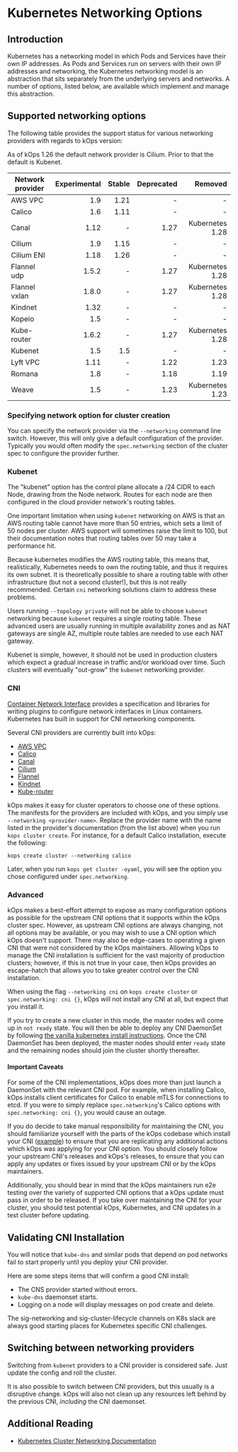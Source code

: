 # Kubernetes Networking Options

## Introduction

Kubernetes has a networking model in which Pods and Services have their own IP
addresses. As Pods and Services run on servers with their own IP addresses and
networking, the Kubernetes networking model is an abstraction that sits
separately from the underlying servers and networks. A number of options,
listed below, are available which implement and manage this abstraction.

## Supported networking options

The following table provides the support status for various networking providers with regards to kOps version:

As of kOps 1.26 the default network provider is Cilium. Prior to that the default is Kubenet.

| Network provider | Experimental | Stable | Deprecated |         Removed |
|------------------|-------------:|-------:|-----------:|----------------:|
| AWS VPC          |          1.9 |   1.21 |          - |               - |
| Calico           |          1.6 |   1.11 |          - |               - |
| Canal            |         1.12 |      - |       1.27 | Kubernetes 1.28 |
| Cilium           |          1.9 |   1.15 |          - |               - |
| Cilium ENI       |         1.18 |   1.26 |          - |               - |
| Flannel udp      |        1.5.2 |      - |       1.27 | Kubernetes 1.28 |
| Flannel vxlan    |        1.8.0 |      - |       1.27 | Kubernetes 1.28 |
| Kindnet          |         1.32 |      - |          - |               - |
| Kopeio           |          1.5 |      - |          - |               - |
| Kube-router      |        1.6.2 |      - |       1.27 | Kubernetes 1.28 |
| Kubenet          |          1.5 |    1.5 |          - |               - |
| Lyft VPC         |         1.11 |      - |       1.22 |            1.23 |
| Romana           |          1.8 |      - |       1.18 |            1.19 |
| Weave            |          1.5 |      - |       1.23 | Kubernetes 1.23 |

### Specifying network option for cluster creation

You can specify the network provider via the `--networking` command line switch. However, this will only give a default configuration of the provider. Typically you would often modify the `spec.networking` section of the cluster spec to configure the provider further.

### Kubenet

The "kubenet" option has the control plane allocate a /24 CIDR to each Node, drawing from the Node network.
Routes for each node are then configured in the cloud provider network's routing tables.

One important limitation when using `kubenet` networking on AWS is that an AWS routing table cannot have more than
50 entries, which sets a limit of 50 nodes per cluster. AWS support will sometimes raise the limit to 100,
but their documentation notes that routing tables over 50 may take a performance hit.

Because kubernetes modifies the AWS routing table, this means that, realistically, Kubernetes needs to own the
routing table, and thus it requires its own subnet.  It is theoretically possible to share a routing table
with other infrastructure (but not a second cluster!), but this is not really recommended.  Certain
`cni` networking solutions claim to address these problems.

Users running `--topology private` will not be able to choose `kubenet` networking because `kubenet`
requires a single routing table. These advanced users are usually running in multiple availability zones
and as NAT gateways are single AZ, multiple route tables are needed to use each NAT gateway.

Kubenet is simple, however, it should not be used in
production clusters which expect a gradual increase in traffic and/or workload over time. Such clusters
will eventually "out-grow" the `kubenet` networking provider.

### CNI

[Container Network Interface](https://github.com/containernetworking/cni) provides a specification
and libraries for writing plugins to configure network interfaces in Linux containers.  Kubernetes
has built in support for CNI networking components.

Several CNI providers are currently built into kOps:

* [AWS VPC](networking/aws-vpc.md)
* [Calico](networking/calico.md)
* [Canal](networking/canal.md)
* [Cilium](networking/cilium.md)
* [Flannel](networking/flannel.md)
* [Kindnet](networking/kindnet.md)
* [Kube-router](networking/kube-router.md)

kOps makes it easy for cluster operators to choose one of these options. The manifests for the providers
are included with kOps, and you simply use `--networking <provider-name>`. Replace the provider name
with the name listed in the provider's documentation (from the list above) when you run
`kops cluster create`.  For instance, for a default Calico installation, execute the following:

```console
kops create cluster --networking calico
```

Later, when you run `kops get cluster -oyaml`, you will see the option you chose configured under `spec.networking`.

### Advanced

kOps makes a best-effort attempt to expose as many configuration options as possible for the upstream CNI options that it supports within the kOps cluster spec. However, as upstream CNI options are always changing, not all options may be available, or you may wish to use a CNI option which kOps doesn't support. There may also be edge-cases to operating a given CNI that were not considered by the kOps maintainers. Allowing kOps to manage the CNI installation is sufficient for the vast majority of production clusters; however, if this is not true in your case, then kOps provides an escape-hatch that allows you to take greater control over the CNI installation.

When using the flag `--networking cni` on `kops create cluster`  or `spec.networking: cni {}`, kOps will not install any CNI at all, but expect that you install it.

If you try to create a new cluster in this mode, the master nodes will come up in `not ready` state. You will then be able to deploy any CNI DaemonSet by following [the vanilla kubernetes install instructions](https://kubernetes.io/docs/setup/production-environment/tools/kubeadm/create-cluster-kubeadm/#pod-network). Once the CNI DaemonSet has been deployed, the master nodes should enter `ready` state and the remaining nodes should join the cluster shortly thereafter.

#### Important Caveats

For some of the CNI implementations, kOps does more than just launch a DaemonSet with the relevant CNI pod. For example, when installing Calico, kOps installs client certificates for Calico to enable mTLS for connections to etcd. If you were to simply replace `spec.networking`'s Calico options with `spec.networking: cni {}`, you would cause an outage.

If you do decide to take manual responsibility for maintaining the CNI, you should familiarize yourself with the parts of the kOps codebase which install your CNI ([example](https://github.com/kubernetes/kops/tree/master/nodeup/pkg/model/networking)) to ensure that you are replicating any additional actions which kOps was applying for your CNI option. You should closely follow your upstream CNI's releases and kOps's releases, to ensure that you can apply any updates or fixes issued by your upstream CNI or by the kOps maintainers.

Additionally, you should bear in mind that the kOps maintainers run e2e testing over the variety of supported CNI options that a kOps update must pass in order to be released. If you take over maintaining the CNI for your cluster, you should test potential kOps, Kubernetes, and CNI updates in a test cluster before updating.

## Validating CNI Installation

You will notice that `kube-dns` and similar pods that depend on pod networks fail to start properly until you deploy your CNI provider.

Here are some steps items that will confirm a good CNI install:

- The CNS provider started without errors.
- `kube-dns` daemonset starts.
- Logging on a node will display messages on pod create and delete.

The sig-networking and sig-cluster-lifecycle channels on K8s slack are always good starting places
for Kubernetes specific CNI challenges.

## Switching between networking providers

Switching from `kubenet` providers to a CNI provider is considered safe. Just update the config and roll the cluster.

It is also possible to switch between CNI providers, but this usually is a disruptive change. kOps will also not clean up any resources left behind by the previous CNI, _including_ the CNI daemonset.

## Additional Reading

* [Kubernetes Cluster Networking Documentation](https://kubernetes.io/docs/concepts/cluster-administration/networking/)

